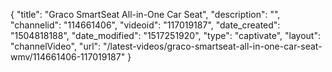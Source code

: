 {
    "title": "Graco SmartSeat All-in-One Car Seat",
    "description": "",
    "channelid": "114661406",
    "videoid": "117019187",
    "date_created": "1504818188",
    "date_modified": "1517251920",
    "type": "captivate",
    "layout": "channelVideo",
    "url": "\/latest-videos\/graco-smartseat-all-in-one-car-seat-wmv\/114661406-117019187"
}